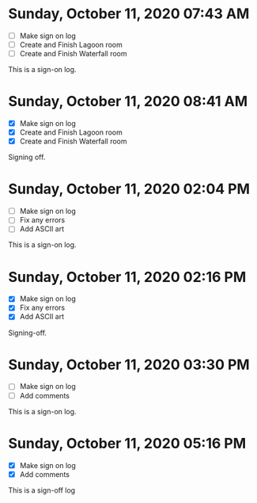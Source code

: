 # Sunday, October 11, 2020 07:43 AM
- [ ] Make sign on log
- [ ] Create and Finish Lagoon room
- [ ] Create and Finish Waterfall room

This is a sign-on log.
# Sunday, October 11, 2020 08:41 AM
- [X] Make sign on log
- [X] Create and Finish Lagoon room
- [X] Create and Finish Waterfall room

Signing off.

# Sunday, October 11, 2020 02:04 PM
- [ ] Make sign on log
- [ ] Fix any errors 
- [ ] Add ASCII art

This is a sign-on log.

# Sunday, October 11, 2020 02:16 PM
- [X] Make sign on log
- [X] Fix any errors
- [X] Add ASCII art

Signing-off.

# Sunday, October 11, 2020 03:30 PM
- [ ] Make sign on log
- [ ] Add comments 

This is a sign-on log.

# Sunday, October 11, 2020 05:16 PM
- [X] Make sign on log
- [X] Add comments 

This is a sign-off log 
